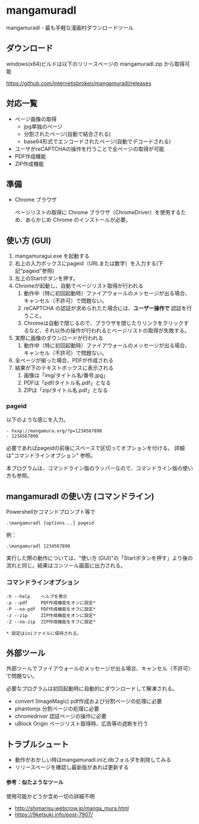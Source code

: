 # mangamuradl
mangamuradl - 最も手軽な漫画村ダウンロードツール

## ダウンロード

windows(x64)ビルドは以下のリリースページの mangamuradl.zip から取得可能

https://github.com/internetisbroken/mangamuradl/releases

## 対応一覧
- ページ画像の取得
    - jpg単独のページ
    - 分割されたページ(自動で結合される)
    - base64形式でエンコードされたページ(自動でデコードされる)
- ユーザがreCAPTCHAの操作を行うことで全ページの取得が可能
- PDF作成機能
- ZIP作成機能

## 準備

- Chrome ブラウザ

    ページリストの取得に Chrome ブラウザ（ChromeDriver）を使用するため、あらかじめ Chrome のインストールが必要。


## 使い方 (GUI)

1. mangamuragui.exe を起動する
1. 右上の入力ボックスにpageid（URLまたは数字）を入力する(下記"pageid"参照)
1. 左上のStartボタンを押す。
1. Chromeが起動し、自動でページリスト取得が行われる
    1. 動作中（特に初回起動時）ファイアウォールのメッセージが出る場合、キャンセル（不許可）で問題ない。
    1. reCAPTCHA の認証が求められたた場合には、**ユーザー操作で** 認証を行うこと。
    1. Chromeは自動で閉じるので、ブラウザを閉じたりリンクをクリックするなど、それ以外の操作が行われるとページリストの取得が失敗する。
1. 実際に画像のダウンロードが行われる
    1. 動作中（特に初回起動時）ファイアウォールのメッセージが出る場合、キャンセル（不許可）で問題ない。
1. 全ページが揃った場合、PDFが作成される
1. 結果が下のテキストボックスに表示される
    1. 画像は「img/タイトル名/番号.jpg」
    1. PDFは「pdf/タイトル名.pdf」となる
    1. ZIPは「zip/タイトル名.pdf」となる

### pageid

以下のような感じを入力。
```
- hxxp://mangamura.org/?p=1234567890
- 1234567890
```

必要であればpageidの前後にスペースで区切ってオプションを付ける。
詳細は"コマンドラインオプション" 参照。

本プログラムは、コマンドライン版のラッパーなので、コマンドライン版の使い方も参照。

## mangamuradl の使い方 (コマンドライン)

Powershellかコマンドプロンプト等で

```
.\mangamuradl [options...] pageid
```

例：
```
.\mangamuradl 1234567890
```

実行した際の動作については、"使い方 (GUI)"の「Startボタンを押す」より後の流れと同じ。結果はコンソール画面に出力される。


### コマンドラインオプション

```
-h --help    ヘルプを表示
-p --pdf     PDF作成機能をオンに設定*
-P --no-pdf  PDF作成機能をオフに設定*
-z --zip     ZIP作成機能をオンに設定*
-Z --no-zip  ZIP作成機能をオフに設定*

* 設定はiniファイルに保持される。
```

## 外部ツール

外部ツールでファイアウォールのメッセージが出る場合、キャンセル（不許可）で問題ない。

必要なプログラムは初回起動時に自動的にダウンロードして解凍される。

- convert (ImageMagic) pdf作成および分割ページの処理に必要
- phantomjs 分割ページの処理に必要
- chromedriver 認証ページの操作に必要
- uBlock Origin ページリスト取得時、広告等の遮断を行う

## トラブルシュート

- 動作がおかしい時はmangamuradl.iniとdbフォルダを削除してみる
- リリースページを確認し最新版があれば更新する

#### 参考：似たようなツール

使用可能かどうか含め一切の詳細不明
- http://shimarisu.webcrow.jp/manga_mura.html
- https://9ketsuki.info/post-7907/
